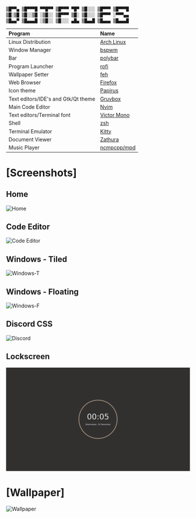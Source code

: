 ```
▒█▀▀▄ ▒█▀▀▀█ ▀▀█▀▀ ▒█▀▀▀ ▀█▀ ▒█░░░ ▒█▀▀▀ ▒█▀▀▀█
▒█░▒█ ▒█░░▒█ ░▒█░░ ▒█▀▀▀ ▒█░ ▒█░░░ ▒█▀▀▀ ░▀▀▀▄▄
▒█▄▄▀ ▒█▄▄▄█ ░▒█░░ ▒█░░░ ▄█▄ ▒█▄▄█ ▒█▄▄▄ ▒█▄▄▄█
```

| Program                             | Name                                                                                           |
| :---                                | :---                                                                                           |
| Linux Distribution                  | [Arch Linux](https://www.archlinux.org/)                                                       |
| Window Manager                      | [bspwm](https://github.com/baskerville/bspwm)                                                  |
| Bar                                 | [polybar](https://github.com/jaagr/polybar)                                                    |
| Program Launcher                    | [rofi](https://github.com/DaveDavenport/rofi)                                                  |
| Wallpaper Setter                    | [feh](https://github.com/derf/feh)                                                             |
| Web Browser                         | [Firefox](https://wiki.archlinux.org/index.php/Firefox)                                        |
| Icon theme                          | [Papirus](https://github.com/PapirusDevelopmentTeam/papirus-icon-theme)                        |
| Text editors/IDE's and Gtk/Qt theme | [Gruvbox](https://github.com/morhetz/gruvbox)                                                  |
| Main Code Editor                    | [Nvim](https://neovim.io/)                                                                     |
| Text editors/Terminal font          | [Victor Mono](https://rubjo.github.io/victor-mono/)                                            |
| Shell                               | [zsh](https://www.zsh.org/)                                                                    |
| Terminal Emulator                   | [Kitty](https://sw.kovidgoyal.net/kitty/)                                                      |
| Document Viewer                     | [Zathura](https://pwmt.org/projects/zathura/)                                                  |
| Music Player                        | [ncmpcpp/mpd](https://github.com/ncmpcpp/ncmpcpp)                                              |

# [Screenshots]

## Home
![Home](./assets/home.png)

## Code Editor
![Code Editor](./assets/nvim.png)

## Windows - Tiled
![Windows-T](./assets/tiled.png)

## Windows - Floating
![Windows-F](./assets/firefox-ncmpcpp.png)

## Discord CSS
![Discord](./assets/discord.png)

## Lockscreen
![Lock](./assets/lock.png)

# [Wallpaper]
![Wallpaper](./assets/wallpaper.png)
